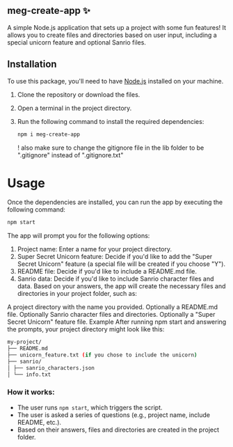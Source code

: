 ## meg-create-app ✨

A simple Node.js application that sets up a project with some fun features! It allows you to create files and directories based on user input, including a special unicorn feature and optional Sanrio files.

## Installation

To use this package, you'll need to have [Node.js](https://nodejs.org/) installed on your machine.

1. Clone the repository or download the files.
2. Open a terminal in the project directory.
3. Run the following command to install the required dependencies:

   ```bash
   npm i meg-create-app
   ```

   ! also make sure to change the gitignore file in the lib folder to be ".gitignore" instead of ".gitignore.txt"

# Usage

Once the dependencies are installed, you can run the app by executing the following command:

```bash
npm start
```

The app will prompt you for the following options:

1. Project name: Enter a name for your project directory.
2. Super Secret Unicorn feature: Decide if you'd like to add the "Super Secret Unicorn" feature (a special file will be created if you choose "Y").
3. README file: Decide if you'd like to include a README.md file.
4. Sanrio data: Decide if you'd like to include Sanrio character files and data.
   Based on your answers, the app will create the necessary files and directories in your project folder, such as:

A project directory with the name you provided.
Optionally a README.md file.
Optionally Sanrio character files and directories.
Optionally a "Super Secret Unicorn" feature file.
Example
After running npm start and answering the prompts, your project directory might look like this:

```bash
my-project/
├── README.md
├── unicorn_feature.txt (if you chose to include the unicorn)
├── sanrio/
│ ├── sanrio_characters.json
│ └── info.txt


```

### How it works:

- The user runs `npm start`, which triggers the script.
- The user is asked a series of questions (e.g., project name, include README, etc.).
- Based on their answers, files and directories are created in the project folder.
